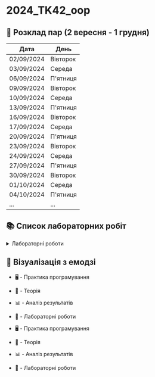 # 2024_TK42_oop
## 📅 Розклад пар (2 вересня - 1 грудня)

| Дата        | День        |
|-------------|-------------|
| 02/09/2024  | Вівторок   |
| 03/09/2024  | Середа     |
| 06/09/2024  | П'ятниця   |
| 09/09/2024  | Вівторок   |
| 10/09/2024  | Середа     |
| 13/09/2024  | П'ятниця   |
| 16/09/2024  | Вівторок   |
| 17/09/2024  | Середа     |
| 20/09/2024  | П'ятниця   |
| 23/09/2024  | Вівторок   |
| 24/09/2024  | Середа     |
| 27/09/2024  | П'ятниця   |
| 30/09/2024  | Вівторок   |
| 01/10/2024  | Середа     |
| 04/10/2024  | П'ятниця   |
| ...         | ...        |

## 📚 Список лабораторних робіт

<details>
<summary>Лабораторні роботи</summary>

1. Лабораторна робота 1: Вступ до ООП
2. Лабораторна робота 2: Створення класів
3. Лабораторна робота 3: Використання поліморфізму
4. Лабораторна робота 4: Інкапсуляція в Java
5. Лабораторна робота 5: Спадкування в Python
6. Лабораторна робота 6: Застосування абстракції

</details>

## 🎨 Візуалізація з емодзі

- 🖥️ - Практика програмування
- 📖 - Теорія
- 📊 - Аналіз результатів
- 🧪 - Лабораторні роботи

- 🖥️ - Практика програмування
- 📖 - Теорія
- 📊 - Аналіз результатів
- 🧪 - Лабораторні роботи

